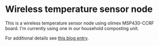 Wireless temperature sensor node
================================

This is a wireless temperature sensor node using
olimex MSP430-CCRF board. I'm currently using
one in our household composting unit.

For additional details see [this blog entry][1].

[1]: http://stonepile.fi/compost-monitoring-v2/


